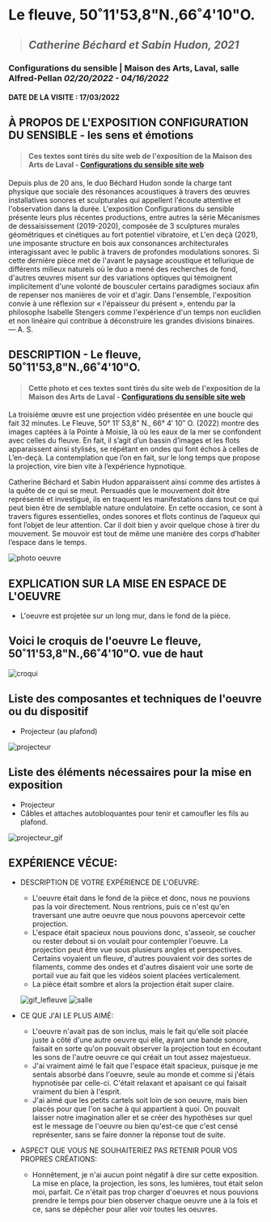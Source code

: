 # Le fleuve, 50˚11'53,8"N.,66˚4'10"O.

>## *Catherine Béchard et Sabin Hudon, 2021* 


### Configurations du sensible | Maison des Arts, Laval, salle Alfred-Pellan *02/20/2022 - 04/16/2022*




#### DATE DE LA VISITE : 17/03/2022

## À PROPOS DE L'EXPOSITION CONFIGURATION DU SENSIBLE - les sens et émotions
>#### Ces textes sont tirés du site web de l'exposition de la Maison des Arts de Laval - [Configurations du sensible site web](https://www.laval.ca/Pages/Fr/Calendrier/mda-expo-bechard-hudon.aspx)

Depuis plus de 20 ans, le duo Béchard Hudon sonde la charge tant physique que sociale des résonances acoustiques à travers des œuvres installatives sonores et sculpturales qui appellent l'écoute attentive et l'observation dans la durée. L'exposition Configurations du sensible présente leurs plus récentes productions, entre autres la série Mécanismes de dessaisissement (2019-2020), composée de 3 sculptures murales géométriques et cinétiques au fort potentiel vibratoire, et L'en deçà (2021), une imposante structure en bois aux consonances architecturales interagissant avec le public à travers de profondes modulations sonores. Si cette dernière pièce met de l'avant le paysage acoustique et tellurique de différents milieux naturels où le duo a mené des recherches de fond, d'autres œuvres misent sur des variations optiques qui témoignent implicitement d'une volonté de bousculer certains paradigmes sociaux afin de repenser nos manières de voir et d'agir. Dans l'ensemble, l'exposition convie à une réflexion sur « l'épaisseur du présent », entendu par la philosophe Isabelle Stengers comme l'expérience d'un temps non euclidien et non linéaire qui contribue à déconstruire les grandes divisions binaires. — A. S.


## DESCRIPTION - Le fleuve, 50˚11'53,8"N.,66˚4'10"O.
>#### Cette photo et ces textes sont tirés du site web de l'exposition de la Maison des Arts de Laval - [Configurations du sensible site web](https://www.laval.ca/Pages/Fr/Calendrier/mda-expo-bechard-hudon.aspx)
La troisième œuvre est une projection vidéo présentée en une boucle qui fait 32 minutes. Le Fleuve, 50° 11′ 53,8” N., 66° 4′ 10″ O. (2022) montre des images captées à la Pointe à Moisie, là où les eaux de la mer se confondent avec celles du fleuve. En fait, il s’agit d’un bassin d’images et les flots apparaissent ainsi stylisés, se répétant en ondes qui font échos à celles de L’en-deçà. La contemplation que l’on en fait, sur le long temps que propose la projection, vire bien vite à l’expérience hypnotique.

Catherine Béchard et Sabin Hudon apparaissent ainsi comme des artistes à la quête de ce qui se meut. Persuadés que le mouvement doit être représenté et investigué, ils en traquent les manifestations dans tout ce qui peut bien être de semblable nature ondulatoire. En cette occasion, ce sont à travers figures essentielles, ondes sonores et flots continus de l’aqueux qui font l’objet de leur attention. Car il doit bien y avoir quelque chose à tirer du mouvement. Se mouvoir est tout de même une manière des corps d’habiter l’espace dans le temps.

![photo oeuvre](medias/leFleuve.png)


## EXPLICATION SUR LA MISE EN ESPACE DE L'OEUVRE
- L'oeuvre est projetée sur un long mur, dans le fond de la pièce.


## Voici le croquis de l'oeuvre Le fleuve, 50˚11'53,8"N.,66˚4'10"O. vue de haut
![croqui](croquis/croquis_fleuve.jpg)

## Liste des composantes et techniques de l'oeuvre ou du dispositif 
- Projecteur (au plafond)



![projecteur](medias/projecteur.png)

## Liste des éléments nécessaires pour la mise en exposition 
- Projecteur
- Câbles et attaches autobloquantes pour tenir et camoufler les fils au plafond.

![projecteur_gif](medias/fleuve_projecteur.gif)




## EXPÉRIENCE VÉCUE:

- DESCRIPTION DE VOTRE EXPÉRIENCE DE L'OEUVRE: 
  - L'oeuvre était dans le fond de la pièce et donc, nous ne pouvions pas la voir directement. Nous rentrions, puis ce n'est qu'en traversant une autre oeuvre que nous pouvons apercevoir cette projection.
  - L'espace était spacieux nous pouvions donc, s'asseoir, se coucher ou rester debout si on voulait pour contempler l'oeuvre. La projection peut être vue sous plusieurs angles et perspectives. Certains voyaient un fleuve, d'autres pouvaient voir des sortes de filaments, comme des ondes et d'autres disaient voir une sorte de portail vue au fait que les vidéos soient placées verticalement.
  - La pièce était sombre et alors la projection était super claire.
  
  ![gif_lefleuve](medias/lefleuve_AdobeCreativeCloudExpress.gif)   ![salle](medias/salle.png)          



  

- CE QUE J'AI LE PLUS AIMÉ:
  - L'oeuvre n'avait pas de son inclus, mais le fait qu'elle soit placée juste à côté d'une autre oeuvre qui elle, ayant une bande sonore, faisait en sorte qu'on pouvait observer la projection tout en écoutant les sons de l'autre oeuvre ce qui créait un tout assez majestueux.
  - J'ai vraiment aimé le fait que l'espace était spacieux, puisque je me sentais absorbé dans l'oeuvre, seule au monde et comme si j'étais hypnotisée par celle-ci. C'était relaxant et apaisant ce qui faisait vraiment du bien à l'esprit.
  - J'ai aimé que les petits cartels soit loin de son oeuvre, mais bien placés pour que l'on sache à qui appartient à quoi. On pouvait laisser notre imagination aller et se créer des hypothèses sur quel est le message de l'oeuvre ou bien qu'est-ce que c'est censé représenter, sans se faire donner la réponse tout de suite.


- ASPECT QUE VOUS NE SOUHAITERIEZ PAS RETENIR POUR VOS PROPRES CRÉATIONS: 
  - Honnêtement, je n'ai aucun point négatif à dire sur cette exposition. La mise en place, la projection, les sons, les lumières, tout était selon moi, parfait. Ce n'était pas trop charger d'oeuvres et nous pouvions prendre le temps pour bien observer chaque oeuvre une à la fois et ce, sans se dépêcher pour aller voir toutes les oeuvres.
  

